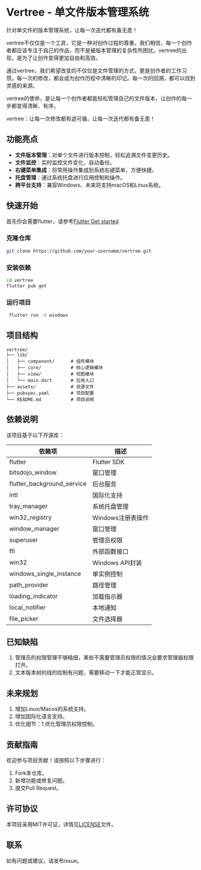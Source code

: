 
# Vertree - 单文件版本管理系统

针对单文件的版本管理系统，让每一次迭代都有备无患！

vertree不仅仅是一个工具，它是一种对创作过程的尊重。我们相信，每一个创作者都应该专注于自己的作品，而不是被版本管理的复杂性所困扰。vertree的出现，是为了让创作变得更加自由和高效。

通过vertree，我们希望改变的不仅仅是文件管理的方式，更是创作者的工作习惯。每一次的修改，都会成为创作历程中清晰的印记。每一次的回溯，都可以找到灵感的来源。

vertree的使命，是让每一个创作者都能轻松管理自己的文件版本，让创作的每一步都变得清晰、有序。

vertree：让每一次修改都有迹可循，让每一次迭代都有备无患！

## 功能亮点

- **文件版本管理**：对单个文件进行版本控制，轻松追溯文件变更历史。
- **文件监控**：实时监控文件变化，自动备份。
- **右键菜单集成**：将常用操作集成到系统右键菜单，方便快捷。
- **托盘管理**：通过系统托盘进行应用控制和操作。
- **跨平台支持**：兼容Windows、未来将支持macOS和Linux系统。

## 快速开始

首先你会需要flutter，请参考[Flutter Get started](https://docs.flutter.dev/get-started/install)


### 克隆仓库

```bash
git clone https://github.com/your-username/vertree.git
```

### 安装依赖


```bash
cd vertree
flutter pub get
```

### 运行项目

```bash
 flutter run -d windows
```

## 项目结构

```plaintext
vertree/
├── lib/
│   ├── component/      # 组件模块
│   ├── core/           # 核心逻辑模块
│   ├── view/           # 视图模块
│   └── main.dart       # 应用入口
├── assets/             # 资源文件
├── pubspec.yaml        # 项目配置
└── README.md           # 项目说明
```

## 依赖说明

该项目基于以下开源库：

| 依赖项                | 描述                             |
|-----------------------|----------------------------------|
| flutter               | Flutter SDK                     |
| bitsdojo_window       | 窗口管理                         |
| flutter_background_service | 后台服务                       |
| intl                  | 国际化支持                       |
| tray_manager          | 系统托盘管理                     |
| win32_registry        | Windows注册表操作                |
| window_manager        | 窗口管理                         |
| superuser             | 管理员权限                       |
| ffi                   | 外部函数接口                     |
| win32                 | Windows API封装                 |
| windows_single_instance | 单实例控制                 |
| path_provider         | 路径管理                         |
| loading_indicator     | 加载指示器                       |
| local_notifier        | 本地通知                         |
| file_picker           | 文件选择器                       |

## 已知缺陷

1. 管理员的权限管理不够精细，某些不需要管理员权限的情况会要求管理器权限打开。
2. 文本版本树的线的绘制有问题，需要移动一下才能正常显示。

## 未来规划

1. 增加Linux/Macos的系统支持。
2. 增加国际化语言支持。
3. 优化细节：1.优化管理员权限控制。

## 贡献指南

欢迎参与项目贡献！请按照以下步骤进行：

1. Fork本仓库。
2. 新增功能或修复问题。
3. 提交Pull Request。

## 许可协议

本项目采用MIT许可证，详情见[LICENSE](LICENSE)文件。

## 联系

如有问题或建议，请发布issue。